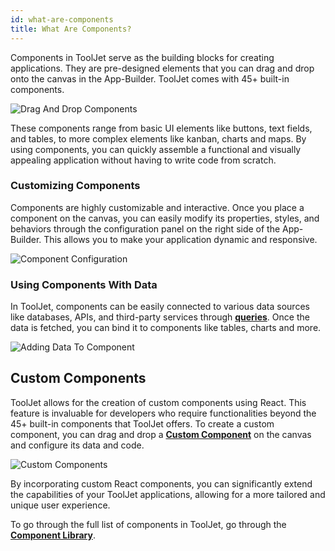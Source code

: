 ```yaml
---
id: what-are-components
title: What Are Components?
---
```


<div style={{marginLeft:"7%", marginRight:"7%"}}>

Components in ToolJet serve as the building blocks for creating applications. They are pre-designed elements that you can drag and drop onto the canvas in the App-Builder. ToolJet comes with 45+ built-in components. 

<div style={{textAlign: 'center'}}>
    <img style={{padding: '10px', marginBottom:'15px'}} className="screenshot-full" src="/img/tooljet-concepts/what-are-components/drag-drop-components.gif" alt="Drag And Drop Components" />
</div>

These components range from basic UI elements like buttons, text fields, and tables, to more complex elements like kanban, charts and maps. By using components, you can quickly assemble a functional and visually appealing application without having to write code from scratch.

### Customizing Components

Components are highly customizable and interactive. Once you place a component on the canvas, you can easily modify its properties, styles, and behaviors through the configuration panel on the right side of the App-Builder. This allows you to make your application dynamic and responsive. 

<div style={{textAlign: 'center'}}>
    <img style={{padding: '10px', marginBottom:'15px'}} className="screenshot-full" src="/img/tooljet-concepts/what-are-components/component-config.gif" alt="Component Configuration" />
</div>

### Using Components With Data

In ToolJet, components can be easily connected to various data sources like databases, APIs, and third-party services through **[queries](what-are-queries)**. Once the data is fetched, you can bind it to components like tables, charts and more. 

<div style={{textAlign: 'center'}}>
    <img style={{padding: '10px', marginBottom:'15px'}} className="screenshot-full" src="/img/tooljet-concepts/what-are-components/adding-data-to-component.png" alt="Adding Data To Component" />
</div>

## Custom Components

ToolJet allows for the creation of custom components using React. This feature is invaluable for developers who require functionalities beyond the 45+ built-in components that ToolJet offers. To create a custom component, you can drag and drop a **[Custom Component](/docs/widgets/custom-component/)** on the canvas and configure its data and code. 

<div style={{textAlign: 'center'}}>
    <img style={{padding: '10px', marginBottom:'15px'}} className="screenshot-full" src="/img/tooljet-concepts/what-are-components/custom-components.png" alt="Custom Components" />
</div>

By incorporating custom React components, you can significantly extend the capabilities of your ToolJet applications, allowing for a more tailored and unique user experience. 

To go through the full list of components in ToolJet, go through the **[Component Library](/docs/widgets/bounded-box)**.

</div>

